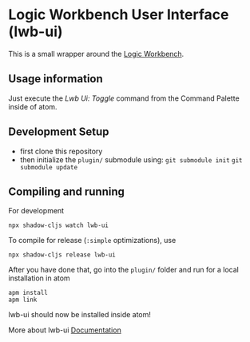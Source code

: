 # Logic Workbench User Interface (lwb-ui)

This is a small wrapper around the [Logic Workbench](https://github.com/esb-lwb/lwb).

## Usage information

Just execute the *Lwb Ui: Toggle* command from the Command Palette inside of atom.

## Development Setup

- first clone this repository
- then initialize the `plugin/` submodule using: `git submodule init` `git submodule update`

## Compiling and running

For development

```
npx shadow-cljs watch lwb-ui
```

To compile for release (`:simple` optimizations), use
```
npx shadow-cljs release lwb-ui
```

After you have done that, go into the `plugin/` folder and run for a local installation
in atom
```
apm install
apm link
```

lwb-ui should now be installed inside atom!

More about lwb-ui [Documentation](https://github.com/esb-lwb/lwb-ui/wiki)
